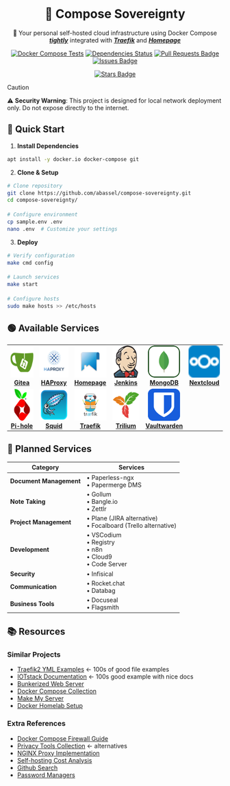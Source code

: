 
<p align="center">
  <!--
  <a href="https://github.com/abassel/compose-sovereignty">
    <img src="images/logo.png" alt="Logo" width="80" height="80">
  </a>
  -->
  <h1 align="center">🏰 Compose Sovereignty</h1>

  <p align="center">
    🚀 Your personal self-hosted cloud infrastructure using Docker Compose <strong><em><ins>tightly</ins></em></strong> integrated with <strong><em><ins>Traefik</ins></em></strong> and <strong><em><ins>Homepage</ins></em></strong>
    <!-- <br />
    <a href="https://abassel.github.io/compose-sovereignty/"><strong>Explore the docs »</strong></a>
    <br />
    <br />
    <a href="https://github.com/abassel/compose-sovereignty#example">View Demo</a>
    ·
    <a href="https://github.com/abassel/compose-sovereignty/issues">Report Bug</a>
    ·
    <a href="https://github.com/abassel/compose-sovereignty/issues">Request Feature</a> -->
  </p>

  <p align="center">
      <a href="https://github.com/abassel/compose-sovereignty/actions/workflows/docker-compose-test.yml"><img src="https://github.com/abassel/compose-sovereignty/actions/workflows/docker-compose-test.yml/badge.svg" alt="Docker Compose Tests"/></a>
      <a href="https://github.com/abassel/compose-sovereignty/pulls?utf8=%E2%9C%93&q=is%3Apr%20author%3Aapp%2Fdependabot"><img src="https://img.shields.io/badge/dependencies-up%20to%20date-brightgreen.svg" alt="Dependencies Status"/></a>
      <a href="https://github.com/abassel/compose-sovereignty/pulls"><img src="https://img.shields.io/github/issues-pr/abassel/compose-sovereignty" alt="Pull Requests Badge"/></a>
      <a href="https://github.com/abassel/compose-sovereignty/issues"><img src="https://img.shields.io/github/issues/abassel/compose-sovereignty" alt="Issues Badge"/></a>
  </p>

  <p align="center">
   <!-- <a href="https://pypi.org/project/compose-sovereignty/"><img src="https://img.shields.io/pypi/pyversions/compose-sovereignty.svg" alt="Python Version"/></a>
   <a href="https://github.com/abassel/compose-sovereignty/releases"><img src="https://img.shields.io/pypi/v/compose-sovereignty?color=green&label=version" alt="Version"/></a> -->
   <a href="https://github.com/abassel/compose-sovereignty/stargazers"><img src="https://img.shields.io/github/stars/abassel/compose-sovereignty.svg?style=social&label=Stars" alt="Stars Badge"/></a>
   <!-- <a href="https://github.com/abassel/compose-sovereignty/blob/main/.pre-commit-config.yaml"><img src="https://img.shields.io/badge/pre--commit-enabled-brightgreen?logo=pre-commit&logoColor=white" alt="Pre-commit"/></a> -->
   <!-- <a href="https://github.com/abassel/compose-sovereignty/blob/main/LICENSE"><img src="https://img.shields.io/github/license/abassel/compose-sovereignty" alt="License"/></a> -->
  </p></p>

<!-- https://docs.github.com/en/get-started/writing-on-github/getting-started-with-writing-and-formatting-on-github/basic-writing-and-formatting-syntax#alerts -->
<p align="center">

  > [!CAUTION]
> ⚠️ **Security Warning**: This project is designed for local network deployment only. Do not expose directly to the internet.

</p>


## 🚀 Quick Start

1. **Install Dependencies**
```bash
apt install -y docker.io docker-compose git
```

2. **Clone & Setup**
```bash
# Clone repository
git clone https://github.com/abassel/compose-sovereignty.git
cd compose-sovereignty/

# Configure environment
cp sample.env .env
nano .env  # Customize your settings
```

3. **Deploy**
```bash
# Verify configuration
make cmd config

# Launch services
make start

# Configure hosts
sudo make hosts >> /etc/hosts
```

## 🟢 Available Services

<table align="center">
  <tr>
    <td align="center"><a href="apps/gitea"><img src="apps/gitea/icon.png" width="75px;" height="75px;" alt="Gitea"/><br /><b>Gitea</b></a></td>
    <td align="center"><a href="apps/haproxy"><img src="apps/haproxy/icon.png" width="75px;" height="75px;" alt="HAProxy"/><br /><b>HAProxy</b></a></td>
    <td align="center"><a href="apps/homepage"><img src="apps/homepage/icon.png" width="75px;" height="75px;" alt="Homepage"/><br /><b>Homepage</b></a></td>
    <td align="center"><a href="apps/jenkins"><img src="apps/jenkins/icon.png" width="75px;" height="75px;" alt="Jenkins"/><br /><b>Jenkins</b></a></td>
    <td align="center"><a href="apps/mongodb"><img src="apps/mongodb/icon.png" width="75px;" height="75px;" alt="MongoDB"/><br /><b>MongoDB</b></a></td>
    <td align="center"><a href="apps/nextcloud"><img src="apps/nextcloud/icon.png" width="75px;" height="75px;" alt="Nextcloud"/><br /><b>Nextcloud</b></a></td>
  </tr>
  <tr>
    <td align="center"><a href="apps/pihole_unbound"><img src="apps/pihole_unbound/icon.png" width="75px;" height="75px;" alt="Pi-hole"/><br /><b>Pi-hole</b></a></td>
    <td align="center"><a href="apps/squid_proxy"><img src="apps/squid_proxy/icon.png" width="75px;" height="75px;" alt="Squid"/><br /><b>Squid</b></a></td>
    <td align="center"><a href="apps/traefik"><img src="apps/traefik/icon.png" width="75px;" height="75px;" alt="Traefik"/><br /><b>Traefik</b></a></td>
    <td align="center"><a href="apps/trillium"><img src="apps/trillium/icon.png" width="75px;" height="75px;" alt="Trilium"/><br /><b>Trilium</b></a></td>
    <td align="center"><a href="apps/vaultwarden"><img src="apps/vaultwarden/icon.png" width="75px;" height="75px;" alt="Vaultwarden"/><br /><b>Vaultwarden</b></a></td>
  </tr>
</table>

## 🔮 Planned Services

| Category | Services |
|----------|----------|
| **Document Management** | • Paperless-ngx<br>• Papermerge DMS |
| **Note Taking** | • Gollum<br>• Bangle.io<br>• Zettlr |
| **Project Management** | • Plane (JIRA alternative)<br>• Focalboard (Trello alternative) |
| **Development** | • VSCodium<br>• Registry<br>• n8n<br>• Cloud9<br>• Code Server |
| **Security** | • Infisical |
| **Communication** | • Rocket.chat<br>• Databag |
| **Business Tools** | • Docuseal<br>• Flagsmith |

## 📚 Resources

### Similar Projects
- [Traefik2 YML Examples](https://github.com/CVJoint/traefik2/tree/master/ymlfiles) <- 100s of good file examples 
- [IOTstack Documentation](https://sensorsiot.github.io/IOTstack/Containers/AdGuardHome/)  <- 100s good example with nice docs
- [Bunkerized Web Server](https://github.com/bunkerity/bunkerweb)
- [Docker Compose Collection](https://github.com/Gibdos/compose_collection)
- [Make My Server](https://github.com/tomMoulard/make-my-server)
- [Docker Homelab Setup](https://github.com/cbirkenbeul/docker-homelab)

### Extra References
- [Docker Compose Firewall Guide](https://sequentialread.com/creating-a-simple-but-effective-firewall-using-vanilla-docker-compose/)
- [Privacy Tools Collection](https://hide.me/en/blog/awesome-self-hosted-privacy-and-security-tools/) <- alternatives
- [NGINX Proxy Implementation](https://github.com/nginx-proxy/nginx-proxy)
- [Self-hosting Cost Analysis](https://apurva-shukla.me/blog/why-i-selfhost/)
- [Github Search](https://github.com/search?q=traefik.http.routers&type=code)
- [Password Managers](https://www.wizcase.com/blog/most-secure-open-source-password-managers/)
